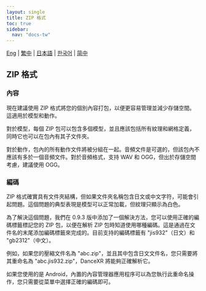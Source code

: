 ```yaml
---
layout: single
title: ZIP 格式
toc: true
sidebar:
  nav: "docs-tw"
---
```

[Eng](/dancexr/features/zip_format) | [繁中](/tw/dancexr/features/zip_format) | [日本語](/jp/dancexr/features/zip_format) | [한국어](/kr/dancexr/features/zip_format) | [简中](/zh/dancexr/features/zip_format)


## ZIP 格式

### 內容

現在建議使用 ZIP 格式將您的個別內容打包，以便更容易管理並減少存儲空間。這適用於模型和動作。

對於模型，每個 ZIP 包可以包含多個模型，並且應該包括所有紋理和網格定義，同時它也可以在包內有其子文件夾。

對於動作，包內的所有動作文件將被分組在一起。音頻文件是可選的，但該包內不應該有多於一個音頻文件。對於音頻格式，支持 WAV 和 OGG，但出於存儲空間考慮，建議使用 OGG。

### 編碼

ZIP 格式確實具有文件夾結構，但如果文件夾名稱包含日文或中文字符，可能會引起問題。這個問題的典型表現是模型可以正常加載，但紋理只顯示為白色。

為了解決這個問題，我們在 0.9.3 版中添加了一個解決方法，您可以使用正確的編碼標籤標記您的 ZIP 包，以便在解析 ZIP 包時知道使用哪種編碼。這是通過在文件名的末尾添加編碼標籤來完成的。目前支持的編碼標籤有 "jis932"（日文）和 "gb2312"（中文）。

例如，如果您的壓縮文件名為 "abc.zip"，並且其中包含日文文件名，您只需要將其重命名為 "abc.jis932.zip"，DanceXR 將能夠正確解析它。

如果您使用的是 Android，內置的內容管理器應用程序可以為您執行此重命名操作，您只需要從菜單中選擇正確的編碼即可。